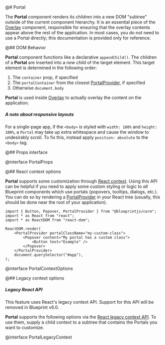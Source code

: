 @# Portal

The __Portal__ component renders its children into a new DOM "subtree" outside of the current component
hierarchy. It is an essential piece of the [Overlay](#core/components/overlay) component, responsible for
ensuring that the overlay contents appear above the rest of the application. In most cases, you do not
need to use a Portal directly; this documentation is provided only for reference.

@## DOM Behavior

__Portal__ component functions like a declarative `appendChild()`. The children of a __Portal__ are inserted into a *new child* of the target element. This target element is determined in the following order:
1. The `container` prop, if specified
2. The `portalContainer` from the closest [PortalProvider](#core/context/portal-provider), if specified
3. Otherwise `document.body`


__Portal__ is used inside [Overlay](#core/components/overlay) to actually overlay the content on the
application.

<div class="@ns-callout @ns-intent-warning @ns-icon-move">
    <h5 class="@ns-heading">A note about responsive layouts</h5>
<div class="@ns-callout-body">

For a single-page app, if the `<body>` is styled with `width: 100%` and `height: 100%`, a `Portal`
may take up extra whitespace and cause the window to undesirably scroll. To fix this, instead
apply `position: absolute` to the `<body>` tag.

</div>
</div>

@## Props interface

@interface PortalProps

@## React context options

__Portal__ supports some customization through [React context](https://react.dev/learn/passing-data-deeply-with-context).
Using this API can be helpful if you need to apply some custom styling or logic to _all_ Blueprint
components which use portals (popovers, tooltips, dialogs, etc.). You can do so by rendering a
[PortalProvider](#core/context/portal-provider) in your React tree
(usually, this should be done near the root of your application).

```tsx
import { Button, Popover, PortalProvider } from "@blueprintjs/core";
import * as React from "react";
import * as ReactDOM from "react-dom";

ReactDOM.render(
    <PortalProvider portalClassName="my-custom-class">
        <Popover content="My portal has a custom class">
            <Button text="Example" />
        </Popover>
    </PortalProvider>
    document.querySelector("#app"),
);
```

@interface PortalContextOptions

@## Legacy context options

<div class="@ns-callout @ns-intent-danger @ns-icon-error">
    <h5 class="@ns-heading">Legacy React API</h5>
<div class="@ns-callout-body">

This feature uses React's legacy context API. Support for this API will be removed in Blueprint v6.0.

</div>
</div>

__Portal__ supports the following options via the [React legacy context API](https://reactjs.org/docs/legacy-context.html).
To use them, supply a child context to a subtree that contains the Portals you want to customize.

@interface PortalLegacyContext

